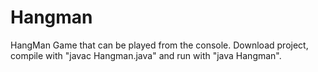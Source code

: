 # Hangman
HangMan Game that can be played from the console.
Download project, compile with "javac Hangman.java" and run with "java Hangman".
